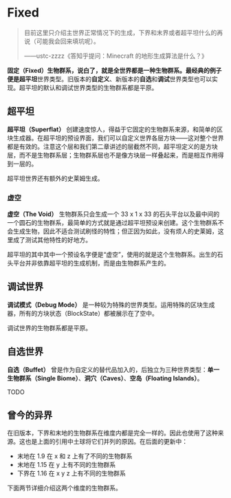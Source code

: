 # Fixed

> 目前这里只介绍主世界正常情况下的生成，下界和末界或者超平坦什么的再说（可能我会回来填坑呢）。
>
> ——ustc-zzzz《答知乎提问：Minecraft 的地形生成算法是什么？》

**固定（Fixed）**生物群系，说白了，就是全世界都是一种生物群系。最经典的例子便是**超平坦**世界类型。旧版本的**自定义**、新版本的**自选**和**调试**世界类型也可以实现。超平坦的默认和调试世界类型的生物群系都是平原。

## 超平坦

**超平坦（Superflat）** 创建速度惊人，得益于它固定的生物群系来源，和简单的区块生成器。在超平坦的预设界面，我们可以自定义世界各层方块——这对整个世界都是有效的。注意这个层和我们第二章讲述的层截然不同，超平坦定义的是方块层，而不是生物群系层；生物群系层也不是像方块层一样叠起来，而是相互作用得到一层的。

超平坦世界还有额外的史莱姆生成。

### 虚空

**虚空（The Void）** 生物群系只会生成一个 33 x 1 x 33 的石头平台以及最中间的一个圆石的生物群系，最简单的方式就是通过超平坦预设来创建。这个生物群系不会生成生物，因此不适合测试刷怪的特性；但正因为如此，没有烦人的史莱姆，这里成了测试其他特性的好地方。

超平坦的其中其中一个预设名字便是“虚空”，使用的就是这个生物群系。出生的石头平台并非依靠超平坦的生成机制，而是由生物群系产生的。

## 调试世界

**调试模式（Debug Mode）** 是一种较为特殊的世界类型。运用特殊的区块生成器，所有的方块状态（BlockState）都被展示在了空中。

调试世界的生物群系都是平原。

## 自选世界

**自选（Buffet）** 曾是作为自定义的替代品加入的，后独立为三种世界类型：**单一生物群系（Single Biome）**、**洞穴（Caves）**、**空岛（Floating Islands）**。

TODO

## 曾今的异界

在旧版本，下界和末地的生物群系在维度内都是完全一样的。因此也使用了这种来源。这也是上面的引用中土球将它们并列的原因。在后面的更新中：

* 末地在 1.9 在 x 和 z 上有了不同的生物群系
* 末地在 1.15 在 y 上有不同的生物群系
* 下界在 1.16 在 x y z 上有不同的生物群系

下面两节详细介绍这两个维度的生物群系。

